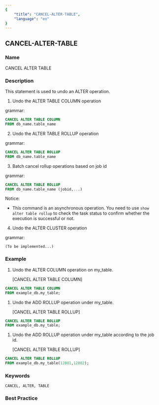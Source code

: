 ```yaml
---
{
    "title": "CANCEL-ALTER-TABLE",
    "language": "en"
}
---
```


<!--
Licensed to the Apache Software Foundation (ASF) under one
or more contributor license agreements.  See the NOTICE file
distributed with this work for additional information
regarding copyright ownership.  The ASF licenses this file
to you under the Apache License, Version 2.0 (the
"License"); you may not use this file except in compliance
with the License.  You may obtain a copy of the License at

  http://www.apache.org/licenses/LICENSE-2.0

Unless required by applicable law or agreed to in writing,
software distributed under the License is distributed on an
"AS IS" BASIS, WITHOUT WARRANTIES OR CONDITIONS OF ANY
KIND, either express or implied.  See the License for the
specific language governing permissions and limitations
under the License.
-->

## CANCEL-ALTER-TABLE

### Name

CANCEL ALTER TABLE

### Description

This statement is used to undo an ALTER operation.

1. Undo the ALTER TABLE COLUMN operation

grammar:

```sql
CANCEL ALTER TABLE COLUMN
FROM db_name.table_name
````

2. Undo the ALTER TABLE ROLLUP operation

grammar:

```sql
CANCEL ALTER TABLE ROLLUP
FROM db_name.table_name
````

3. Batch cancel rollup operations based on job id

grammar:

```sql
CANCEL ALTER TABLE ROLLUP
FROM db_name.table_name (jobid,...)
````

Notice:

- This command is an asynchronous operation. You need to use `show alter table rollup` to check the task status to confirm whether the execution is successful or not.

4. Undo the ALTER CLUSTER operation

grammar:

````
(To be implemented...)
````

### Example

1. Undo the ALTER COLUMN operation on my_table.

   [CANCEL ALTER TABLE COLUMN]

```sql
CANCEL ALTER TABLE COLUMN
FROM example_db.my_table;
````

1. Undo the ADD ROLLUP operation under my_table.

   [CANCEL ALTER TABLE ROLLUP]

```sql
CANCEL ALTER TABLE ROLLUP
FROM example_db.my_table;
````

1. Undo the ADD ROLLUP operation under my_table according to the job id.

   [CANCEL ALTER TABLE ROLLUP]

```sql
CANCEL ALTER TABLE ROLLUP
FROM example_db.my_table(12801,12802);
````

### Keywords

    CANCEL, ALTER, TABLE

### Best Practice

